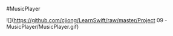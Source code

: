 #MusicPlayer

![](https://github.com/cjiong/LearnSwift/raw/master/Project 09 - MusicPlayer/MusicPlayer.gif)